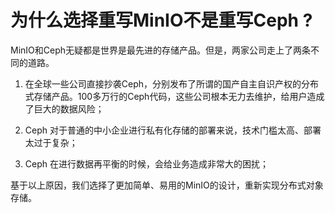 # 为什么选择重写MinIO不是重写Ceph ?


MinIO和Ceph无疑都是世界是最先进的存储产品。但是，两家公司走上了两条不同的道路。

1. 在全球一些公司直接抄袭Ceph，分别发布了所谓的国产自主自识产权的分布式存储产品。100多万行的Ceph代码，这些公司根本无力去维护，给用户造成了巨大的数据风险；

2. Ceph 对于普通的中小企业进行私有化存储的部署来说，技术门槛太高、部署太过于复杂；

3. Ceph 在进行数据再平衡的时候，会给业务造成非常大的困扰；

基于以上原因，我们选择了更加简单、易用的MinIO的设计，重新实现分布式对象存储。
